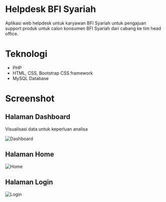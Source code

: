 # Helpdesk BFI Syariah

Aplikasi web helpdesk untuk karyawan BFI Syariah untuk pengajuan support produk untuk calon konsumen BFI Syariah dari cabang ke tim head office.

# Teknologi

* PHP
* HTML, CSS, Bootstrap CSS framework
* MySQL Database

# Screenshot
## Halaman Dashboard
Visualisasi data untuk keperluan analisa

![Dashboard](https://i.imgur.com/5AeMNW8.jpg)

## Halaman Home

![Home](https://i.imgur.com/d7jAgJB.jpg)
## Halaman Login

![Login](https://i.imgur.com/oeaqR6G.jpg)
